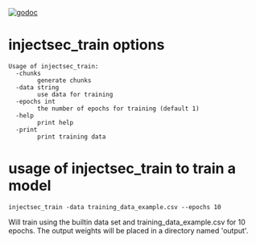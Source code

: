 [![godoc](https://godoc.org/github.com/pointlander/injectsec?status.svg)](https://godoc.org/github.com/pointlander/injectsec)

# injectsec_train options
```
Usage of injectsec_train:
  -chunks
    	generate chunks
  -data string
    	use data for training
  -epochs int
    	the number of epochs for training (default 1)
  -help
    	print help
  -print
    	print training data
```

# usage of injectsec_train to train a model
```
injectsec_train -data training_data_example.csv --epochs 10
```

Will train using the builtin data set and training_data_example.csv for 10 epochs. The output weights will be placed in a directory named 'output'.
